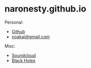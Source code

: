 # naronesty.github.io

Personal:

* [Github](https://github.com/naronesty/)
* [noakai@gmail.com](https://mail.google.com/mail/?view=cm&fs=1&to=noakai@gmail.com)

Misc:

* [Soundcloud](https://soundcloud.com/noakai-aronesty)
* [Black Holes](http://moe.stuy.edu/~naronesty20/Final_Project.html)

